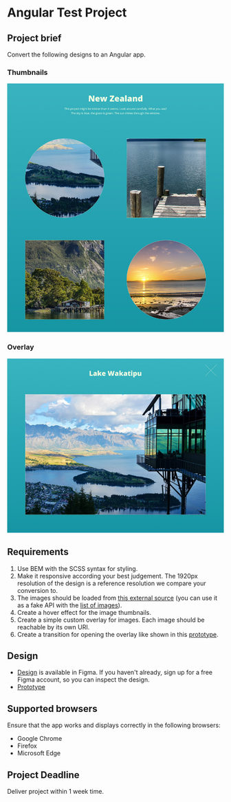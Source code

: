 Angular Test Project
======================

## Project brief
Convert the following designs to an Angular app.

### Thumbnails
![Xfive Gallery Test Thumbnails](xfive-front-end-test-thumbs.jpg)

### Overlay
![Xfive Gallery Test Overlay](xfive-front-end-test-overlay.jpg)

## Requirements
1. Use BEM with the SCSS syntax for styling.
1. Make it responsive according your best judgement. The 1920px resolution of the design is a reference resolution we compare your conversion to.
1. The images should be loaded from [this external source](https://github.com/xfiveco/mock-api-images) (you can use it as a fake API with the [list of images](https://raw.githubusercontent.com/xfiveco/mock-api-images/main/images.json)).
1. Create a hover effect for the image thumbnails.
1. Create a simple custom overlay for images. Each image should be reachable by its own URI.
1. Create a transition for opening the overlay like shown in this [prototype](https://www.figma.com/proto/XmLxW928QcDblZul5dGpLM/Xfive-Gallery-Test?node-id=1%3A2&viewport=73%2C86%2C0.5&scaling=min-zoom).


## Design
- [Design](https://www.figma.com/file/XmLxW928QcDblZul5dGpLM/Xfive-Gallery-Test) is available in Figma. If you haven't already, sign up for a free Figma account, so you can inspect the design.
- [Prototype](https://www.figma.com/proto/XmLxW928QcDblZul5dGpLM/Xfive-Gallery-Test?node-id=1%3A2&viewport=73%2C86%2C0.5&scaling=min-zoom)

## Supported browsers
Ensure that the app works and displays correctly in the following browsers:

- Google Chrome
- Firefox
- Microsoft Edge

## Project Deadline
Deliver project within 1 week time.


